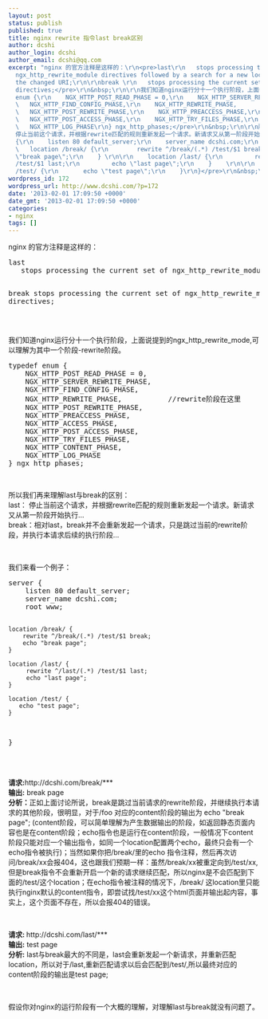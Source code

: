 ```yaml
---
layout: post
status: publish
published: true
title: nginx rewrite 指令last break区别
author: dcshi
author_login: dcshi
author_email: dcshi@qq.com
excerpt: "nginx 的官方注释是这样的：\r\n<pre>last\r\n   stops processing the current set of
  ngx_http_rewrite_module directives followed by a search for a new location matching
  the changed URI;\r\n\r\nbreak \r\n   stops processing the current set of ngx_http_rewrite_module
  directives;</pre>\r\n&nbsp;\r\n\r\n我们知道nginx运行分十一个执行阶段，上面说提到的ngx_http_rewrite_mode,可以理解为其中一个阶段-rewrite阶段。​\r\n<pre>typedef
  enum {\r\n    NGX_HTTP_POST_READ_PHASE = 0,\r\n    NGX_HTTP_SERVER_REWRITE_PHASE,\r\n
  \   NGX_HTTP_FIND_CONFIG_PHASE,\r\n    NGX_HTTP_REWRITE_PHASE,           //rewrite阶段在这里\r\n
  \   NGX_HTTP_POST_REWRITE_PHASE,\r\n    NGX_HTTP_PREACCESS_PHASE,\r\n    NGX_HTTP_ACCESS_PHASE,\r\n
  \   NGX_HTTP_POST_ACCESS_PHASE,\r\n    NGX_HTTP_TRY_FILES_PHASE,\r\n    NGX_HTTP_CONTENT_PHASE,\r\n
  \   NGX_HTTP_LOG_PHASE\r\n} ngx_http_phases;</pre>\r\n&nbsp;\r\n\r\n所以我们再来理解last与break的区别：\r\nlast：
  停止当前这个请求，并根据rewrite匹配的规则重新发起一个请求。新请求又从第一阶段开始执行...\r\nbreak：相对last，break并不会重新发起一个请求，只是跳过当前的rewrite阶段，并执行本请求后续的执行阶段...\r\n\r\n&nbsp;\r\n\r\n我们来看一个例子：\r\n<pre>server
  {\r\n    listen 80 default_server;\r\n    server_name dcshi.com;\r\n    root www;\r\n\r\n
  \   location /break/ {\r\n        rewrite ^/break/(.*) /test/$1 break;\r\n        echo
  \"break page\";\r\n    } \r\n\r\n    location /last/ {\r\n         rewrite ^/last/(.*)
  /test/$1 last;\r\n         echo \"last page\";\r\n    }    \r\n\r\n    location
  /test/ {\r\n       echo \"test page\";\r\n    }\r\n}</pre>\r\n&nbsp;\r\n"
wordpress_id: 172
wordpress_url: http://www.dcshi.com/?p=172
date: '2013-02-01 17:09:50 +0000'
date_gmt: '2013-02-01 17:09:50 +0000'
categories:
- nginx
tags: []
---
```

<p>nginx 的官方注释是这样的：</p>
<pre>last
   stops processing the current set of ngx_http_rewrite_module directives followed by a search for a new location matching the changed URI;

break 
   stops processing the current set of ngx_http_rewrite_module directives;</pre>
<p>&nbsp;</p>
<p>我们知道nginx运行分十一个执行阶段，上面说提到的ngx_http_rewrite_mode,可以理解为其中一个阶段-rewrite阶段。​</p>
<pre>typedef enum {
    NGX_HTTP_POST_READ_PHASE = 0,
    NGX_HTTP_SERVER_REWRITE_PHASE,
    NGX_HTTP_FIND_CONFIG_PHASE,
    NGX_HTTP_REWRITE_PHASE,           //rewrite阶段在这里
    NGX_HTTP_POST_REWRITE_PHASE,
    NGX_HTTP_PREACCESS_PHASE,
    NGX_HTTP_ACCESS_PHASE,
    NGX_HTTP_POST_ACCESS_PHASE,
    NGX_HTTP_TRY_FILES_PHASE,
    NGX_HTTP_CONTENT_PHASE,
    NGX_HTTP_LOG_PHASE
} ngx_http_phases;</pre>
<p>&nbsp;</p>
<p>所以我们再来理解last与break的区别：<br />
last： 停止当前这个请求，并根据rewrite匹配的规则重新发起一个请求。新请求又从第一阶段开始执行...<br />
break：相对last，break并不会重新发起一个请求，只是跳过当前的rewrite阶段，并执行本请求后续的执行阶段...</p>
<p>&nbsp;</p>
<p>我们来看一个例子：</p>
<pre>server {
    listen 80 default_server;
    server_name dcshi.com;
    root www;

    location /break/ {
        rewrite ^/break/(.*) /test/$1 break;
        echo "break page";
    } 

    location /last/ {
         rewrite ^/last/(.*) /test/$1 last;
         echo "last page";
    }    

    location /test/ {
       echo "test page";
    }
}</pre>
<p>&nbsp;<br />
<a id="more"></a><a id="more-172"></a><br />
<strong>请求:</strong>http://dcshi.com/break/***<br />
<strong>输出:</strong> break page<br />
<strong>分析：</strong>正如上面讨论所说，break是跳过当前请求的rewrite阶段，并继续执行本请求的其他阶段，很明显，对于/foo 对应的content阶段的输出为 echo "break page"; (content阶段，可以简单理解为产生数据输出的阶段，如返回静态页面内容也是在content阶段；echo指令也是运行在content阶段，一般情况下content阶段只能对应一个输出指令，如同一个location配置两个echo，最终只会有一个echo指令被执行)；当然如果你把/break/里的echo 指令注释，然后再次访问/break/xx会报404，这也跟我们预期一样：虽然/break/xx被重定向到/test/xx,但是break指令不会重新开启一个新的请求继续匹配，所以nginx是不会匹配到下面的/test/这个location；在echo指令被注释的情况下，/break/ 这location里只能执行nginx默认的content指令，即尝试找/test/xx这个html页面并输出起内容，事实上，这个页面不存在，所以会报404的错误。</p>
<p>&nbsp;</p>
<p><strong>请求: </strong>http://dcshi.com/last/***<br />
<strong>输出:</strong> test page<br />
<strong>分析:</strong> last与break最大的不同是，last会重新发起一个新请求，并重新匹配location，所以对于/last,重新匹配请求以后会匹配到/test/,所以最终对应的content阶段的输出是test page;</p>
<p>&nbsp;</p>
<p>假设你对nginx的运行阶段有一个大概的理解，对理解last与break就没有问题了。</p>
